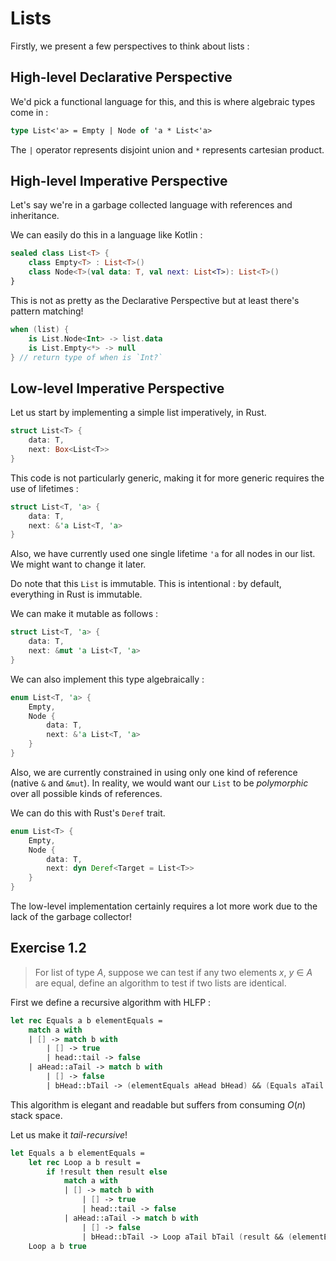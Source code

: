 # Lists 

Firstly, we present a few perspectives to think about lists :

## High-level Declarative Perspective

We'd pick a functional language for this, and this is where algebraic types come in :

```fsharp
type List<'a> = Empty | Node of 'a * List<'a>
```

The `|` operator represents disjoint union and `*` represents cartesian product.

## High-level Imperative Perspective

Let's say we're in a garbage collected language with references and inheritance. 

We can easily do this in a language like Kotlin :

```kotlin
sealed class List<T> {
    class Empty<T> : List<T>()
    class Node<T>(val data: T, val next: List<T>): List<T>()
}
```

This is not as pretty as the Declarative Perspective but at least there's pattern matching!

```kotlin
when (list) {
    is List.Node<Int> -> list.data
    is List.Empty<*> -> null
} // return type of when is `Int?`
```

## Low-level Imperative Perspective

Let us start by implementing a simple list imperatively, in Rust. 

```rust 
struct List<T> {
    data: T,
    next: Box<List<T>>
}
```

This code is not particularly generic, making it for more generic requires the use of lifetimes :
```rust
struct List<T, 'a> {
    data: T,
    next: &'a List<T, 'a>
}
```
Also, we have currently used one single lifetime `'a` for all nodes in our list. 
We might want to change it later.

Do note that this `List` is immutable. This is intentional : by default, everything in Rust is immutable.

We can make it mutable as follows :

```rust
struct List<T, 'a> {
    data: T,
    next: &mut 'a List<T, 'a>
}
```

We can also implement this type algebraically : 
```rust
enum List<T, 'a> {
    Empty,
    Node {
        data: T,
        next: &'a List<T, 'a>
    }
}
```

Also, we are currently constrained in using only one kind of reference (native `&` and `&mut`). In reality, we would want our `List` to be _polymorphic_ over all possible kinds of references.

We can do this with Rust's `Deref` trait. 

```rust
enum List<T> {
    Empty,
    Node {
        data: T,
        next: dyn Deref<Target = List<T>>
    }
}
```

The low-level implementation certainly requires a lot more work due to the lack of the garbage collector!

## Exercise 1.2

>For list of type $A$, suppose we can test if any two elements $x$, $y$ $\in$ $A$ are equal,
define an algorithm to test if two lists are identical.

First we define a recursive algorithm with HLFP : 

```fsharp
let rec Equals a b elementEquals = 
    match a with 
    | [] -> match b with 
        | [] -> true 
        | head::tail -> false 
    | aHead::aTail -> match b with 
        | [] -> false 
        | bHead::bTail -> (elementEquals aHead bHead) && (Equals aTail bTail elementEquals)
```

This algorithm is elegant and readable but suffers from consuming $O(n)$ stack space. 

Let us make it _tail-recursive_!

```fsharp
let Equals a b elementEquals = 
    let rec Loop a b result = 
        if !result then result else 
            match a with 
            | [] -> match b with 
                | [] -> true 
                | head::tail -> false 
            | aHead::aTail -> match b with 
                | [] -> false 
                | bHead::bTail -> Loop aTail bTail (result && (elementEquals aHead bHead))
    Loop a b true
```
